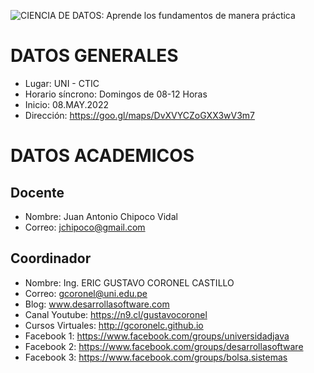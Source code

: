 ![CIENCIA DE DATOS: Aprende los fundamentos de manera práctica](https://raw.githubusercontent.com/gcoronelc/CTIC-CIENCIA-DE-DATOS-MOD-01-2022A/main/img/cara.png)

# DATOS GENERALES

- Lugar: UNI - CTIC
- Horario síncrono: Domingos de 08-12 Horas
- Inicio: 08.MAY.2022
- Dirección: https://goo.gl/maps/DvXVYCZoGXX3wV3m7

# DATOS ACADEMICOS

## Docente

- Nombre: Juan Antonio Chipoco Vidal
- Correo: jchipoco@gmail.com 

## Coordinador

- Nombre: Ing. ERIC GUSTAVO CORONEL CASTILLO
- Correo: gcoronel@uni.edu.pe
- Blog: www.desarrollasoftware.com
- Canal Youtube: https://n9.cl/gustavocoronel
- Cursos Virtuales: http://gcoronelc.github.io
- Facebook 1: https://www.facebook.com/groups/universidadjava
- Facebook 2: https://www.facebook.com/groups/desarrollasoftware
- Facebook 3: https://www.facebook.com/groups/bolsa.sistemas







